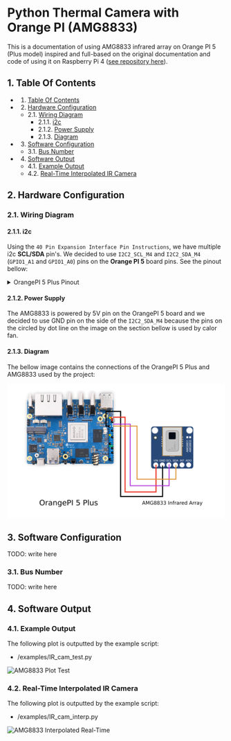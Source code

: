 # Python Thermal Camera with Orange PI (AMG8833)

This is a documentation of using AMG8833 infrared array on Orange PI 5 (Plus model) inspired and full-based on the original documentation and code of using it on Raspberry Pi 4 ([see repository here](https://github.com/makerportal/AMG8833_IR_cam)).

##  1. <a name='TableOfContents'></a>Table Of Contents

<!-- vscode-markdown-toc -->
* 1. [Table Of Contents](#TableOfContents)
* 2. [Hardware Configuration](#HardwareConfiguration)
	* 2.1. [Wiring Diagram](#WiringDiagram)
		* 2.1.1. [i2c](#i2c)
		* 2.1.2. [Power Supply](#PowerSupply)
		* 2.1.3. [Diagram](#Diagram)
* 3. [Software Configuration](#SoftwareConfiguration)
	* 3.1. [Bus Number](#BusNumber)
* 4. [Software Output](#SoftwareOutput)
	* 4.1. [Example Output](#ExampleOutput)
	* 4.2. [Real-Time Interpolated IR Camera](#Real-TimeInterpolatedIRCamera)

<!-- vscode-markdown-toc-config
	numbering=true
	autoSave=true
	/vscode-markdown-toc-config -->
<!-- /vscode-markdown-toc -->

##  2. <a name='HardwareConfiguration'></a>Hardware Configuration

###  2.1. <a name='WiringDiagram'></a>Wiring Diagram

####  2.1.1. <a name='i2c'></a>i2c

Using the `40 Pin Expansion Interface Pin Instructions`, we have multiple i2c **SCL/SDA** pin's. We decided to use `I2C2_SCL_M4` and `I2C2_SDA_M4` (`GPIO1_A1` and `GPIO1_A0`) pins on the **Orange PI 5** board pins. See the pinout bellow:

<details>
  <summary>OrangePI 5 Plus Pinout</summary>

  ![OrangePI5 Plus Pinout](./.github/pinout.png)
</details>


####  2.1.2. <a name='PowerSupply'></a>Power Supply

The AMG8833 is powered by 5V pin on the OrangePI 5 board and we decided to use GND pin on the side of the `I2C2_SDA_M4` because the pins on the circled by dot line on the image on the section bellow is used by calor fan.

####  2.1.3. <a name='Diagram'></a>Diagram

The bellow image contains the connections of the OrangePI 5 Plus and AMG8833 used by the project:

![OrangePI 5 Plus and AMG8833 Diagram](./.github/hardware.png)

##  3. <a name='SoftwareConfiguration'></a>Software Configuration

TODO: write here

###  3.1. <a name='BusNumber'></a>Bus Number

TODO: write here

##  4. <a name='SoftwareOutput'></a>Software Output

###  4.1. <a name='ExampleOutput'></a>Example Output

The following plot is outputted by the example script:
 - /examples/IR_cam_test.py

![AMG8833 Plot Test](https://static1.squarespace.com/static/59b037304c0dbfb092fbe894/t/60008c350b092f4fbc949df7/1610648652687/AMG8833_IR_cam_test.png?format=1000w)

###  4.2. <a name='Real-TimeInterpolatedIRCamera'></a>Real-Time Interpolated IR Camera

The following plot is outputted by the example script:
 - /examples/IR_cam_interp.py

![AMG8833 Interpolated Real-Time](https://static1.squarespace.com/static/59b037304c0dbfb092fbe894/t/6000b926078d244fe1a01fb5/1610660212607/ir_cam_interp_video_demo.gif?format=1000w)

